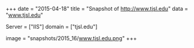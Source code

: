 
+++
date = "2015-04-18"
title = "Snapshot of http://www.tjsl.edu"
data = "www.tjsl.edu"

Server = ["IIS"]
domain = ["tjsl.edu"]

  image = "snapshots/2015_16/www.tjsl.edu.png"
+++
#
